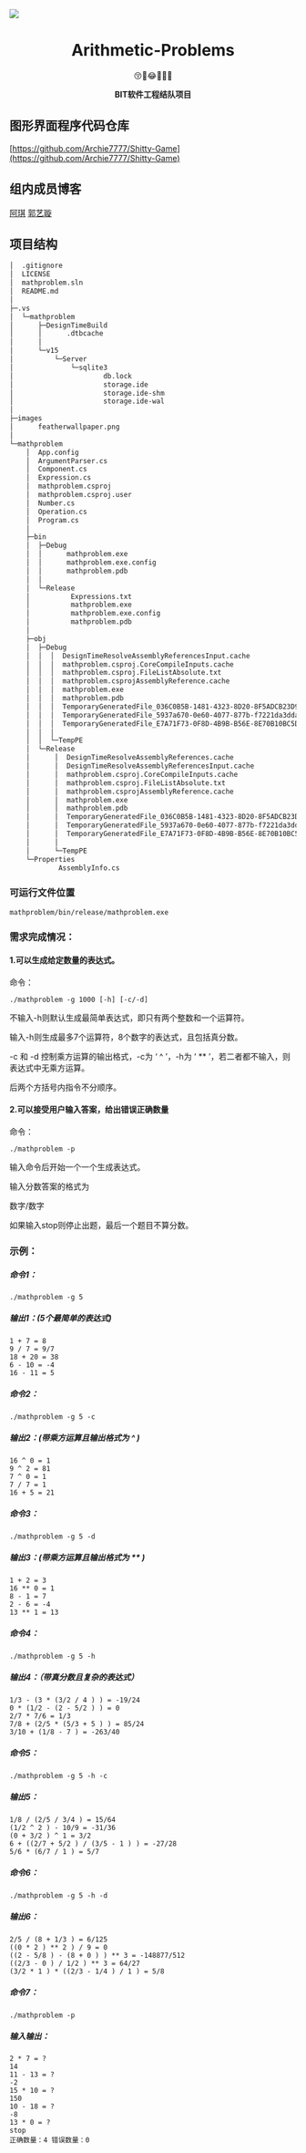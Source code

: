 ![](https://raw.githubusercontent.com/Archie7777/Arithmetic-Problems/master/images/featherwallpaper.png)

<div align="center">
<h1> Arithmetic-Problems </h1>
<p>😚🍩😂🎉🌞🚖<p>
<p><strong> BIT软件工程结队项目 </strong></p>
</div>

## 图形界面程序代码仓库
[https://github.com/Archie7777/Shitty-Game](https://github.com/Archie7777/Shitty-Game)

## 组内成员博客

[阿琪](https://blog.csdn.net/weixin_43407283/article/details/86478548)
[郭艺璇](https://blog.csdn.net/weixin_41709195/article/details/86515191)

## 项目结构

```bash
│  .gitignore
│  LICENSE
│  mathproblem.sln
│  README.md
│
├─.vs
│  └─mathproblem
│      ├─DesignTimeBuild
│      │      .dtbcache
│      │
│      └─v15
│          └─Server
│              └─sqlite3
│                      db.lock
│                      storage.ide
│                      storage.ide-shm
│                      storage.ide-wal
│
├─images
│      featherwallpaper.png
│
└─mathproblem
    │  App.config
    │  ArgumentParser.cs
    │  Component.cs
    │  Expression.cs
    │  mathproblem.csproj
    │  mathproblem.csproj.user
    │  Number.cs
    │  Operation.cs
    │  Program.cs
    │
    ├─bin
    │  ├─Debug
    │  │      mathproblem.exe
    │  │      mathproblem.exe.config
    │  │      mathproblem.pdb
    │  │
    │  └─Release
    │          Expressions.txt
    │          mathproblem.exe
    │          mathproblem.exe.config
    │          mathproblem.pdb
    │
    ├─obj
    │  ├─Debug
    │  │  │  DesignTimeResolveAssemblyReferencesInput.cache
    │  │  │  mathproblem.csproj.CoreCompileInputs.cache
    │  │  │  mathproblem.csproj.FileListAbsolute.txt
    │  │  │  mathproblem.csprojAssemblyReference.cache
    │  │  │  mathproblem.exe
    │  │  │  mathproblem.pdb
    │  │  │  TemporaryGeneratedFile_036C0B5B-1481-4323-8D20-8F5ADCB23D92.cs
    │  │  │  TemporaryGeneratedFile_5937a670-0e60-4077-877b-f7221da3dda1.cs
    │  │  │  TemporaryGeneratedFile_E7A71F73-0F8D-4B9B-B56E-8E70B10BC5D3.cs
    │  │  │
    │  │  └─TempPE
    │  └─Release
    │      │  DesignTimeResolveAssemblyReferences.cache
    │      │  DesignTimeResolveAssemblyReferencesInput.cache
    │      │  mathproblem.csproj.CoreCompileInputs.cache
    │      │  mathproblem.csproj.FileListAbsolute.txt
    │      │  mathproblem.csprojAssemblyReference.cache
    │      │  mathproblem.exe
    │      │  mathproblem.pdb
    │      │  TemporaryGeneratedFile_036C0B5B-1481-4323-8D20-8F5ADCB23D92.cs
    │      │  TemporaryGeneratedFile_5937a670-0e60-4077-877b-f7221da3dda1.cs
    │      │  TemporaryGeneratedFile_E7A71F73-0F8D-4B9B-B56E-8E70B10BC5D3.cs
    │      │
    │      └─TempPE
    └─Properties
            AssemblyInfo.cs
```
### 可运行文件位置
```
mathproblem/bin/release/mathproblem.exe
```
### 需求完成情况：
#### 1.可以生成给定数量的表达式。
命令：
```
./mathproblem -g 1000 [-h] [-c/-d]
```
不输入-h则默认生成最简单表达式，即只有两个整数和一个运算符。

输入-h则生成最多7个运算符，8个数字的表达式，且包括真分数。

-c 和 -d 控制乘方运算的输出格式，-c为 ‘ ^ ’，-h为 ‘ ** ’，若二者都不输入，则表达式中无乘方运算。

后两个方括号内指令不分顺序。

#### 2.可以接受用户输入答案，给出错误正确数量
命令：
```
./mathproblem -p
```
输入命令后开始一个一个生成表达式。

输入分数答案的格式为

数字/数字

如果输入stop则停止出题，最后一个题目不算分数。

### 示例：
##### 命令1：
```
./mathproblem -g 5
```
##### 输出1：(5个最简单的表达式)
```
1 + 7 = 8
9 / 7 = 9/7
18 + 20 = 38
6 - 10 = -4
16 - 11 = 5
```
##### 命令2：
```
./mathproblem -g 5 -c
```
##### 输出2：(带乘方运算且输出格式为 ^ )
```
16 ^ 0 = 1
9 ^ 2 = 81
7 ^ 0 = 1
7 / 7 = 1
16 + 5 = 21
```
##### 命令3：
```
./mathproblem -g 5 -d
```
##### 输出3：(带乘方运算且输出格式为 ** )
```
1 + 2 = 3
16 ** 0 = 1
8 - 1 = 7
2 - 6 = -4
13 ** 1 = 13
```
##### 命令4：
```
./mathproblem -g 5 -h
```
##### 输出4：（带真分数且复杂的表达式）
```
1/3 - (3 * (3/2 / 4 ) ) = -19/24
0 * (1/2 - (2 - 5/2 ) ) = 0
2/7 * 7/6 = 1/3
7/8 + (2/5 * (5/3 + 5 ) ) = 85/24
3/10 + (1/8 - 7 ) = -263/40
```
##### 命令5：
```
./mathproblem -g 5 -h -c
```
##### 输出5：
```
1/8 / (2/5 / 3/4 ) = 15/64
(1/2 ^ 2 ) - 10/9 = -31/36
(0 + 3/2 ) ^ 1 = 3/2
6 + ((2/7 + 5/2 ) / (3/5 - 1 ) ) = -27/28
5/6 * (6/7 / 1 ) = 5/7
```
##### 命令6：
```
./mathproblem -g 5 -h -d
```
##### 输出6：
```
2/5 / (8 + 1/3 ) = 6/125
((0 * 2 ) ** 2 ) / 9 = 0
((2 - 5/8 ) - (8 + 0 ) ) ** 3 = -148877/512
((2/3 - 0 ) / 1/2 ) ** 3 = 64/27
(3/2 * 1 ) * ((2/3 - 1/4 ) / 1 ) = 5/8
```
##### 命令7：
```
./mathproblem -p
```
##### 输入输出：
```
2 * 7 = ?
14
11 - 13 = ?
-2
15 * 10 = ?
150
10 - 18 = ?
-8
13 * 0 = ?
stop
正确数量：4 错误数量：0
```
